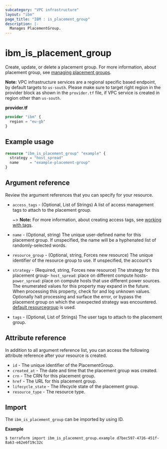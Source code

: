 ```yaml
---
subcategory: "VPC infrastructure"
layout: "ibm"
page_title: "IBM : is_placement_group"
description: |-
  Manages PlacementGroup.
---
```


# ibm_is_placement_group

Create, update, or delete a placement group. For more information, about placement group, see [managing placement groups](https://cloud.ibm.com/docs/vpc?topic=vpc-managing-placement-group&interface=ui).

**Note:** 
VPC infrastructure services are a regional specific based endpoint, by default targets to `us-south`. Please make sure to target right region in the provider block as shown in the `provider.tf` file, if VPC service is created in region other than `us-south`.

**provider.tf**

```terraform
provider "ibm" {
  region = "eu-gb"
}
```

## Example usage

```terraform
resource "ibm_is_placement_group" "example" {
  strategy = "host_spread"
  name     = "example-placement-group"
}
```

## Argument reference

Review the argument references that you can specify for your resource. 

- `access_tags`  - (Optional, List of Strings) A list of access management tags to attach to the placement group.

  ~> **Note:** For more information, about creating access tags, see [working with tags](https://cloud.ibm.com/docs/account?topic=account-tag).
- `name` - (Optional, string) The unique user-defined name for this placement group. If unspecified, the name will be a hyphenated list of randomly-selected words.
- `resource_group` - (Optional, string, Forces new resource) The unique identifier of the resource group to use. If unspecified, the account's 
- `strategy` - (Required, string, Forces new resource) The strategy for this placement group- `host_spread`: place on different compute hosts- `power_spread`: place on compute hosts that use different power sources. The enumerated values for this property may expand in the future. When processing this property, check for and log unknown values. Optionally halt processing and surface the error, or bypass the placement group on which the unexpected strategy was encountered.
[default resourcegroup](https://cloud.ibm.com/apidocs/resource-manager#introduction) is used.
- `tags`  - (Optional, List of Strings) The user tags to attach to the placement group.


## Attribute reference

In addition to all argument reference list, you can access the following attribute reference after your resource is created.

- `id` - The unique identifier of the PlacementGroup.
- `created_at` - The date and time that the placement group was created.
- `crn` - The CRN for this placement group.
- `href` - The URL for this placement group.
- `lifecycle_state` - The lifecycle state of the placement group.
- `resource_type` - The resource type.

## Import

The `ibm_is_placement_group` can be imported by using ID.

**Example**

```
$ terraform import ibm_is_placement_group.example d7bec597-4726-451f-8a63-e62e6f19c32c
```